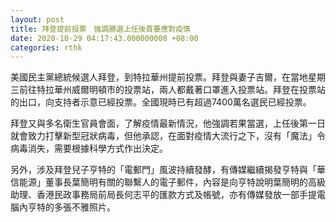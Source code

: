 ```yaml
---
layout: post
title: 拜登提前投票　強調勝選上任後首要應對疫情
date: 2020-10-29 04:17:43.000000000 +08:00
categories: rthk
---
```


美國民主黨總統候選人拜登，到特拉華州提前投票。拜登與妻子吉爾，在當地星期三前往特拉華州威爾明頓市的投票站，兩人都戴著口罩進入投票站。拜登在投票站的出口，向支持者示意已經投票。全國現時已有超過7400萬名選民已經投票。

拜登又與多名衛生官員會面，了解疫情最新情況，他強調若果當選，上任後第一日就會致力打擊新型冠狀病毒，但他承認，在面對疫情大流行之下，沒有「魔法」令病毒消失，需要根據科學方式作出決定。

另外，涉及拜登兒子亨特的「電郵門」風波持續發酵，有傳媒繼續揭發亨特與「華信能源」董事長葉簡明有關的聯繫人的電子郵件，內容是向亨特說明葉簡明的高級助理、香港民政事務局前局長何志平的匯款方式及帳號，亦有傳媒發放一部手提電腦內亨特的多張不雅照片。
